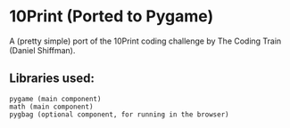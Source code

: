 # 10Print (Ported to Pygame)
A (pretty simple) port of the 10Print coding challenge by The Coding Train (Daniel Shiffman).
## Libraries used:
```
pygame (main component)
math (main component)
pygbag (optional component, for running in the browser)
```
